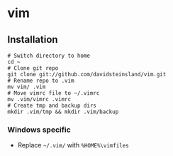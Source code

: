 vim
===

## Installation
```
# Switch directory to home
cd ~
# Clone git repo
git clone git://github.com/davidsteinsland/vim.git
# Rename repo to .vim
mv vim/ .vim
# Move vimrc file to ~/.vimrc
mv .vim/vimrc .vimrc
# Create tmp and backup dirs
mkdir .vim/tmp && mkdir .vim/backup
````

### Windows specific
* Replace `~/.vim/` with `%HOME%\vimfiles`
